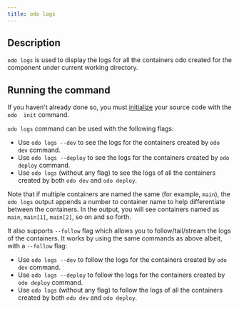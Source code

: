 ```yaml
---
title: odo logs
---
```


## Description

`odo logs` is used to display the logs for all the containers odo created for the component under current working 
directory.

## Running the command 

If you haven't already done so, you must [initialize](../command-reference/init) your source code with the `odo 
init` command. 

`odo logs` command can be used with the following flags:
* Use `odo logs --dev` to see the logs for the containers created by `odo dev` command.
* Use `odo logs --deploy` to see the logs for the containers created by `odo deploy` command.
* Use `odo logs` (without any flag) to see the logs of all the containers created by both `odo dev` and `odo deploy`.

Note that if multiple containers are named the same (for example, `main`), the `odo logs` output appends a number to 
container name to help differentiate between the containers. In the output, you will see containers named as `main`, 
`main[1]`, `main[2]`, so on and so forth.

It also supports `--follow` flag which allows you to follow/tail/stream the logs of the containers. It works by using 
the same commands as above albeit, with a `--follow` flag:
* Use `odo logs --dev` to follow the logs for the containers created by `odo dev` command.
* Use `odo logs --deploy` to follow the logs for the containers created by `odo deploy` command.
* Use `odo logs` (without any flag) to follow the logs of all the containers created by both `odo dev` and `odo deploy`.